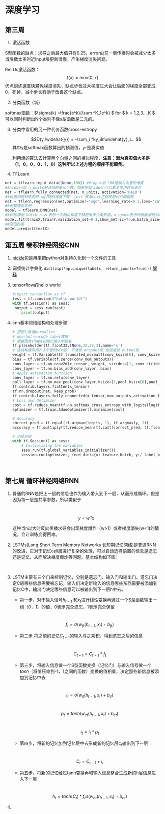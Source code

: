 # 深度学习

## 第三周

1. 激活函数

S型函数的缺点：求导之后最大值只有0.25，error向前一层传播时会被减少太多当层数太多时近input层更新很慢，产生梯度消失问题。

ReLUs激活函数： $$ f(x) = max(0,x)$$ 优点训练速度快避免梯度消失，缺点步伐过大梯度过大会让后面的梯度全部变成0，死掉，减小步长有助于改善这个缺点。

2. 分类函数（新）

softmax函数：$\sigma(k) =\frac{e^k}{\sum ^K_1e^k} $    for $ k = 1,2,3....K $  可以同时判断出N个类别不像s型函数是二元的。

3. 分类中常用的另一种代价函数cross-entropy

   $$D(y,\widehat{y}) = -\sum_i ^ky_iln\widehat{y}_i... $$ 其中y是softmax函数算出的预测值，y-是真实值

   利用熵的算法去计算两个向量之间的相似程度，**注意：因为真实值大多是（1，0，0，0，1，0）这种所以上述方程的顺序不能颠倒。**

4. TFLearn

```python
net = tflearn.input_data([None,100]) ##input层 100是输入向量的维度
##hidden层 n_units是该层的单元个数，如果多层hidden可以重复使用这句语句
net = tflearn.fully_connected(net, n_units, activation='ReLU')
##设置如何训练网络 sgd随机梯度下降  loss 表示cost方程使用代价熵函数
net = tflern.regression(net,optimizer='sgd',learning_rate=0.1,loss='catagorical_crossentropy')
##创建模型实例
model = tflearn.DNN(net)
##训练模型 batch_size表示一次随机梯度下降使用多少条数据，n_epoch表示所有数据被训练几遍
model.fit(trainX,trainY,validation_set=0.1,show_metric=True,batch_size=100,n_epoch=20)
##预测结果
model.predict(testX)

```

## 第五周   卷积神经网络CNN 

1. [pickle](https://blog.oldj.net/2010/05/26/python-pickle/)包是用来把python对象持久化到一个文件的工具

2. 词频统计字典化 `dict(zip(*np.unique(labels, return_counts=True)))` [解释](http://www.cnblogs.com/BeginMan/archive/2013/03/14/2959447.html)

3. ​tensorflow的hello world

   ```python
   #import tensorflow as tf
   test = tf.constant("hello world!")
   with tf.Session() as sess:
   	output = sess.run(test)
       print(output)
   ```

4. cnn基本网络结构和处理步骤

   ```python
   # 把图片数据normalize
   # one-hot-encode label数据
   # 根据图片shape初始化输入参数名
   tf.placeholder(tf.float32,[None,32,32,3],name='x')
   # 逐层构建网络2-3个卷积max层  平滑层 dropout层 全链接层 output层
   weight = tf.Variable(tf.truncated_normal([conv_ksize[0], conv_ksize[1],a[3] , conv_num_outputs],std=0.01))
   bias = tf.Variable(tf.zeros(conv_num_outputs))    
   conv_layer = tf.nn.conv2d(x_tensor, weight, strides=[1, conv_strides[0], conv_strides[1], 1], padding='SAME')
   conv_layer = tf.nn.bias_add(conv_layer, bias)
   # Apply activation function
   conv_layer = tf.nn.relu(conv_layer) 
   poll_layer = tf.nn.max_pool(conv_layer,ksize=[1,pool_ksize[0],pool_ksize[1],1],strides=[1,pool_strides[0],pool_strides[1],1],padding='SAME')
   tf.contrib.layers.flatten(x_tensor)
   tf.nn.dropout(net, keep_prob)
   tf.contrib.layers.fully_connected(x_tensor,num_outputs,activation_fn=tf.nn.elu)
   # Loss and Optimizer
   cost = tf.reduce_mean(tf.nn.softmax_cross_entropy_with_logits(logits=logits, labels=y))
   optimizer = tf.train.AdamOptimizer().minimize(cost)

   # Accuracy
   correct_pred = tf.equal(tf.argmax(logits, 1), tf.argmax(y, 1))
   accuracy = tf.multiply(tf.reduce_mean(tf.cast(correct_pred, tf.float32)),100, name='accuracy')

   # 训练开始
   with tf.Session() as sess:
       # Initializing the variables
       sess.run(tf.global_variables_initializer())    
       session.run(optimizer, feed_dict={x: feature_batch, y:/ label_batch,keep_prob:keep_probability})
   ```

   ​


## 第七周 循环神经网络RNN

1. 普通的RNN是把上一层的信息也作为输入带入到下一层，从而形成循环。但是因为每一层是共享参数，所以类似于

   ​                                        $$ y = w^n x $$

   这种当n过大时反向传播求导会出现梯度爆炸（w>1）或者梯度消失(w<1)的情况，会让训练变得困难。

2. LSTMs(Long Short Term Memory Networks 长短期记忆网络)是普通RNN的改进，它对于记忆cell层进行复杂的处理，可以自动选择前置的信息是遗忘还是记忆，从而解决梯度爆炸等问题。基本结构如下图:

   ​

3. LSTM主要有三个门来控制记忆，分别是遗忘门、输入门和输出门。遗忘门决定C层哪些信息需要被忘记，输入们决定新输入的信息哪些东西需要被添加到记忆C中，输出门决定哪些信息可以被输出到下一层h中去。

   - 第一步，对于输入信号$h_{t-1}$ 和$x_t$进行线性变换再通过一个S型函数输出一组（0，1）的值，0表示完全遗忘，1表示完全保留

     ​                              $$f_t = \sigma(w_{ft}(h_{t-1},x_t)+b_{ft}) $$

   - 第二步,将之前的记忆$C_{t-1}$的输入与之乘积，得到遗忘之后的信息

     ​                             $$C_{t-1} = C_{t-1} * f_t$$       

   - 第三步，将输入信息做一个S型函数变换（记忆门）与输入信号做一个$tanh$（将值压缩到-1，1之间的函数）变换的值相乘，决定那些新信息被添加到记忆中去

     ​                             $$i_t =  \sigma(w_{it}(h_{t-1},x_t)+b_{it})  $$

     ​                            $$p_t = tanh(w_{ct}(h_{t-1},x_t)+b_{ct}) $$

     ​                           $$i_t = i_t * p_t$$

   - 第四步，将新的记忆加到记忆层中去形成新的记忆层$c_t$输出到下一层

     ​                           $$C_t = C_{t-1}+i_t$$

   - 第五步，将新的记忆经过tanh变换再和输入信息整合生成新的h层信息进入下一层

     ​                               $$h_t = tanh(C_t) * f_t  \sigma(w_{ot}(h_{t-1},x_t)+b_{ot}) $$

4. ​